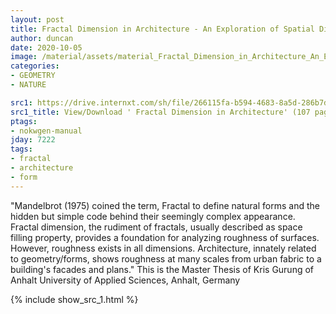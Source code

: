 ```yaml
---
layout: post
title: Fractal Dimension in Architecture - An Exploration of Spatial Dimension
author: duncan
date: 2020-10-05
image: /material/assets/material_Fractal_Dimension_in_Architecture_An_Exploration_of_Spatial_Dimension.png
categories:
- GEOMETRY
- NATURE

src1: https://drive.internxt.com/sh/file/266115fa-b594-4683-8a5d-286b7d7b43a0/4811ad6e9c4bf3467bde6f424cb0192840d1ac319b61d818a00a1724aea84e35
src1_title: View/Download ' Fractal Dimension in Architecture' (107 pages)
ptags:
- nokwgen-manual
jday: 7222
tags:
- fractal
- architecture
- form
---
```


"Mandelbrot (1975) coined the term, Fractal to define natural forms and the hidden but simple code behind their seemingly complex appearance. Fractal dimension, the rudiment of fractals, usually described as space filling property, provides a foundation for analyzing roughness of surfaces. However, roughness exists in all dimensions. Architecture, innately related to geometry/forms, shows roughness at many scales from urban fabric to a building's facades and plans." This is the Master Thesis of Kris Gurung of Anhalt University of Applied Sciences, Anhalt, Germany

<!--more-->

{% include show_src_1.html %}

